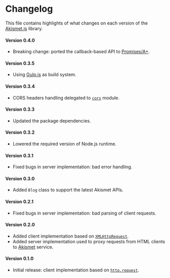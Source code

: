 # Changelog
This file contains highlights of what changes on each version of the [Akismet.js](https://www.npmjs.com/package/akismet-js) library.

#### Version 0.4.0
- Breaking change: ported the callback-based API to [Promises/A+](https://www.promisejs.org).

#### Version 0.3.5
- Using [Gulp.js](http://gulpjs.com) as build system.

#### Version 0.3.4
- CORS headers handling delegated to [`cors`](https://www.npmjs.com/package/cors) module.

#### Version 0.3.3
- Updated the package dependencies.

#### Version 0.3.2
- Lowered the required version of Node.js runtime.

#### Version 0.3.1
- Fixed bugs in server implementation: bad error handling.

#### Version 0.3.0
- Added `Blog` class to support the latest Akismet APIs.

#### Version 0.2.1
- Fixed bugs in server implementation: bad parsing of client requests.

#### Version 0.2.0
- Added client implementation based on [`XMLHttpRequest`](https://developer.mozilla.org/en-US/docs/Web/API/XMLHttpRequest).
- Added server implementation used to proxy requests from HTML clients to [Akismet](https://akismet.com) service.

#### Version 0.1.0
- Initial release: client implementation based on [`http.request`](http://nodejs.org/api/http.html#http_http_request_options_callback).

